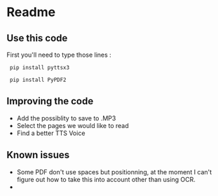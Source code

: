 # Readme
## Use this code 
First you'll need to type those lines :
```
 pip install pyttsx3

 pip install PyPDF2
```

## Improving the code
- Add the possiblity to save to .MP3 
- Select the pages we would like to read
- Find a better TTS Voice 

## Known issues
- Some PDF don't use spaces but positionning, at the moment I can't figure out how to take this into account other than using OCR. 
- 